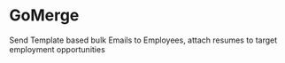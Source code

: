 # GoMerge
Send Template based bulk Emails to Employees, attach resumes to target employment opportunities
